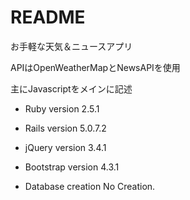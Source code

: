 # README

お手軽な天気＆ニュースアプリ

APIはOpenWeatherMapとNewsAPIを使用

主にJavascriptをメインに記述

* Ruby version
  2.5.1

* Rails version
  5.0.7.2

* jQuery version
  3.4.1

* Bootstrap version 4.3.1

* Database creation
  No Creation.
